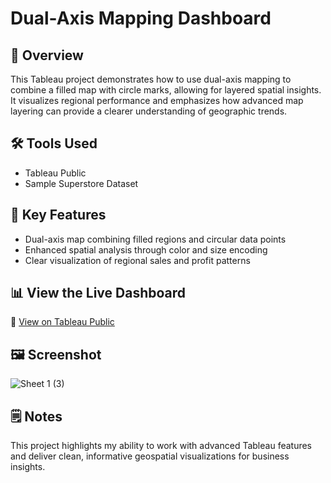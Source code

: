 # Dual-Axis Mapping Dashboard

## 🧭 Overview
This Tableau project demonstrates how to use dual-axis mapping to combine a filled map with circle marks, allowing for layered spatial insights. It visualizes regional performance and emphasizes how advanced map layering can provide a clearer understanding of geographic trends.

## 🛠️ Tools Used
- Tableau Public
- Sample Superstore Dataset

## 🎯 Key Features
- Dual-axis map combining filled regions and circular data points
- Enhanced spatial analysis through color and size encoding
- Clear visualization of regional sales and profit patterns

## 📊 View the Live Dashboard
🔗 [View on Tableau Public](https://public.tableau.com/app/profile/layshla.bouscal/viz/Dual-AxisMapping_17272952947640/Sheet1)

## 🖼️ Screenshot
![Sheet 1 (3)](https://github.com/user-attachments/assets/45be95df-eca4-46d5-896a-b4c8bf5c7312)


## 🗒️ Notes
This project highlights my ability to work with advanced Tableau features and deliver clean, informative geospatial visualizations for business insights.
